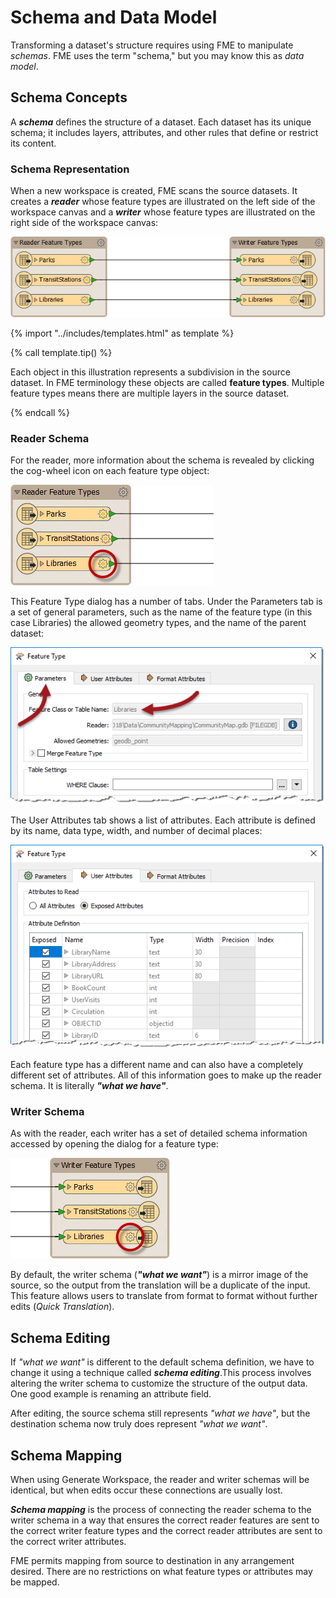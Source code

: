 # Schema and Data Model

Transforming a dataset's structure requires using FME to manipulate *schemas*. FME uses the term "schema," but you may know this as *data model*.

## Schema Concepts

A ***schema*** defines the structure of a dataset. Each dataset has its unique schema; it includes layers, attributes, and other rules that define or restrict its content.

### Schema Representation

When a new workspace is created, FME scans the source datasets. It creates a ***reader*** whose feature types are illustrated on the left side of the workspace canvas and a ***writer*** whose feature types are illustrated on the right side of the workspace canvas:

![](./Images/Img2.003.ReaderWriterFeatureTypes.png)

{% import "../includes/templates.html" as template %}

{% call template.tip() %}

Each object in this illustration represents a subdivision in the source dataset. In FME terminology these objects are called <strong>feature types</strong>. Multiple feature types means there are multiple layers in the source dataset.

{% endcall %}

### Reader Schema

For the reader, more information about the schema is revealed by clicking the cog-wheel icon on each feature type object:

![](./Images/Img2.004.ReaderFeatureTypePropertiesButton.png)

This Feature Type dialog has a number of tabs. Under the Parameters tab is a set of general parameters, such as the name of the feature type (in this case Libraries) the allowed geometry types, and the name of the parent dataset:

![](./Images/Img2.005.ReaderFeatureTypePropertiesDialog.png)

The User Attributes tab shows a list of attributes. Each attribute is defined by its name, data type, width, and number of decimal places:

![](./Images/Img2.006.ReaderFeatureTypePropertiesAttrs.png)

Each feature type has a different name and can also have a completely different set of attributes. All of this information goes to make up the reader schema. It is literally ***"what we have"***.

### Writer Schema

As with the reader, each writer has a set of detailed schema information accessed by opening the dialog for a feature type:

![](./Images/Img2.007.WriterFeatureTypePropertiesButton.png)

By default, the writer schema (***"what we want"***) is a mirror image of the source, so the output from the translation will be a duplicate of the input. This feature allows users to translate from format to format without further edits (*Quick Translation*).

## Schema Editing

If *"what we want"* is different to the default schema definition, we have to change it using a technique called ***schema editing***.This process involves altering the writer schema to customize the structure of the output data. One good example is renaming an attribute field.

After editing, the source schema still represents *"what we have"*, but the destination schema now truly does represent *"what we want"*.

## Schema Mapping

When using Generate Workspace, the reader and writer schemas will be identical, but when edits occur these connections are usually lost.

***Schema mapping*** is the process of connecting the reader schema to the writer schema in a way that ensures the correct reader features are sent to the correct writer feature types and the correct reader attributes are sent to the correct writer attributes.

FME permits mapping from source to destination in any arrangement desired. There are no restrictions on what feature types or attributes may be mapped.
